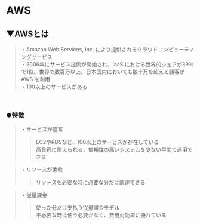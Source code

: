 # AWS

## ▼AWSとは
>・Amazon Web Services, Inc. により提供されるクラウドコンピューティングサービス<br>
>・2006年にサービス提供が開始され、IaaS における世界的シェアが39％で1位。世界で数百万以上、日本国内においても数十万を超える顧客が AWS を利用<br>
>・100以上のサービスがある<br>
<br>

### ●特徴
>・サービスが豊富<br>
>>EC2やRDSなど、100以上のサービスが存在している<br>
>>高負荷に耐えられる、信頼性の高いシステムを少ない手間で運用できる<br>

>・リソースが柔軟<br>
>>リソースを必要な時に必要な分だけ調達できる<br>

>・従量課金<br>
>>使った分だけ支払う従量課金モデル<br>
>>不必要な時は使う必要がなく、費用対効果に優れている<br>
<br>
